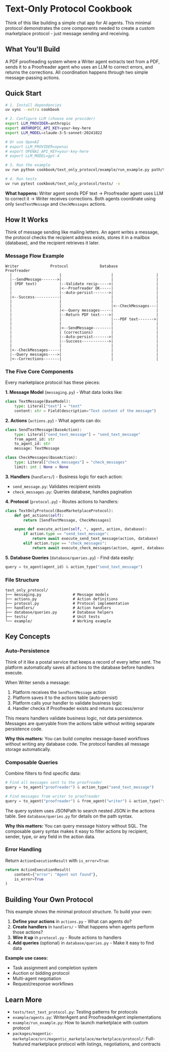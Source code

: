 # Text-Only Protocol Cookbook

Think of this like building a simple chat app for AI agents. This minimal protocol demonstrates the core components needed to create a custom marketplace protocol - just message sending and receiving.

## What You'll Build

A PDF proofreading system where a Writer agent extracts text from a PDF, sends it to a Proofreader agent who uses an LLM to correct errors, and returns the corrections. All coordination happens through two simple message-passing actions.

## Quick Start

```bash
# 1. Install dependencies
uv sync --extra cookbook

# 2. Configure LLM (choose one provider)
export LLM_PROVIDER=anthropic
export ANTHROPIC_API_KEY=your-key-here
export LLM_MODEL=claude-3-5-sonnet-20241022

# Or use OpenAI
# export LLM_PROVIDER=openai
# export OPENAI_API_KEY=your-key-here
# export LLM_MODEL=gpt-4

# 3. Run the example
uv run python cookbook/text_only_protocol/example/run_example.py path/to/document.pdf

# 4. Run tests
uv run pytest cookbook/text_only_protocol/tests/ -v
```

**What happens:** Writer agent sends PDF text → Proofreader agent uses LLM to correct it → Writer receives corrections. Both agents coordinate using only `SendTextMessage` and `CheckMessages` actions.

## How It Works

Think of message sending like mailing letters. An agent writes a message, the protocol checks the recipient address exists, stores it in a mailbox (database), and the recipient retrieves it later.

### Message Flow Example

```
Writer              Protocol              Database           Proofreader
  |                     |                      |                   |
  |--SendMessage------->|                      |                   |
  | (PDF text)          |--Validate recip----->|                   |
  |                     |<--Proofreader OK-----|                   |
  |                     |--Auto-persist------->|                   |
  |<--Success-----------|                      |                   |
  |                     |                      |                   |
  |                     |                      |<--CheckMessages---|
  |                     |<--Query messages-----|                   |
  |                     |--Return PDF text---->|                   |
  |                     |                      |---PDF text------->|
  |                     |                      |                   |
  |                     |<--SendMessage--------|                   |
  |                     | (corrections)        |                   |
  |                     |--Auto-persist------->|                   |
  |                     |--Success------------>|                   |
  |                     |                      |                   |
  |<--CheckMessages-----|                      |                   |
  |--Query messages---->|                      |                   |
  |<--Corrections-------|                      |                   |
```

### The Five Core Components

Every marketplace protocol has these pieces:

**1. Message Model** (`messaging.py`) - What data looks like:
```python
class TextMessage(BaseModel):
    type: Literal["text"] = "text"
    content: str = Field(description="Text content of the message")
```

**2. Actions** (`actions.py`) - What agents can do:
```python
class SendTextMessage(BaseAction):
    type: Literal["send_text_message"] = "send_text_message"
    from_agent_id: str
    to_agent_id: str
    message: TextMessage

class CheckMessages(BaseAction):
    type: Literal["check_messages"] = "check_messages"
    limit: int | None = None
```

**3. Handlers** (`handlers/`) - Business logic for each action:
- `send_message.py`: Validates recipient exists
- `check_messages.py`: Queries database, handles pagination

**4. Protocol** (`protocol.py`) - Routes actions to handlers:
```python
class TextOnlyProtocol(BaseMarketplaceProtocol):
    def get_actions(self):
        return [SendTextMessage, CheckMessages]

    async def execute_action(self, *, agent, action, database):
        if action.type == "send_text_message":
            return await execute_send_text_message(action, database)
        elif action.type == "check_messages":
            return await execute_check_messages(action, agent, database)
```

**5. Database Queries** (`database/queries.py`) - Find data easily:
```python
query = to_agent(agent_id) & action_type("send_text_message")
```

### File Structure

```
text_only_protocol/
├── messaging.py              # Message models
├── actions.py                # Action definitions
├── protocol.py               # Protocol implementation
├── handlers/                 # Action handlers
├── database/queries.py       # Database helpers
├── tests/                    # Unit tests
└── example/                  # Working example
```

## Key Concepts

### Auto-Persistence

Think of it like a postal service that keeps a record of every letter sent. The platform automatically saves all actions to the database before handlers execute.

When Writer sends a message:
1. Platform receives the `SendTextMessage` action
2. Platform saves it to the actions table (auto-persist)
3. Platform calls your handler to validate business logic
4. Handler checks if Proofreader exists and returns success/error

This means handlers validate business logic, not data persistence. Messages are queryable from the actions table without writing separate persistence code.

**Why this matters:** You can build complex message-based workflows without writing any database code. The protocol handles all message storage automatically.

### Composable Queries

Combine filters to find specific data:
```python
# Find all messages sent to the proofreader
query = to_agent("proofreader") & action_type("send_text_message")

# Find messages from writer to proofreader
query = to_agent("proofreader") & from_agent("writer") & action_type("send_text_message")
```

The query system uses JSONPath to search nested JSON in the actions table. See `database/queries.py` for details on the path syntax.

**Why this matters:** You can query message history without SQL. The composable query syntax makes it easy to filter actions by recipient, sender, type, or any field in the action data.

### Error Handling

Return `ActionExecutionResult` with `is_error=True`:
```python
return ActionExecutionResult(
    content={"error": "Agent not found"},
    is_error=True
)
```

## Building Your Own Protocol

This example shows the minimal protocol structure. To build your own:

1. **Define your actions** in `actions.py` - What can agents do?
2. **Create handlers** in `handlers/` - What happens when agents perform those actions?
3. **Wire it up** in `protocol.py` - Route actions to handlers
4. **Add queries** (optional) in `database/queries.py` - Make it easy to find data

**Example use cases:**
- Task assignment and completion system
- Auction or bidding protocol
- Multi-agent negotiation
- Request/response workflows

## Learn More

- `tests/test_text_protocol.py`: Testing patterns for protocols
- `example/agents.py`: WriterAgent and ProofreaderAgent implementations
- `example/run_example.py`: How to launch marketplace with custom protocol
- `packages/magentic-marketplace/src/magentic_marketplace/marketplace/protocol/`: Full-featured marketplace protocol with listings, negotiations, and contracts
